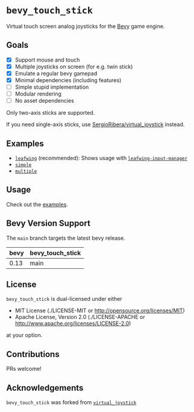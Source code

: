 # `bevy_touch_stick`

Virtual touch screen analog joysticks for the [Bevy](https://bevyengine.org/)
game engine.

## Goals

- [x] Support mouse and touch
- [x] Multiple joysticks on screen (for e.g. twin stick)
- [x] Emulate a regular bevy gamepad
- [x] Minimal dependencies (including features)
- [ ] Simple stupid implementation
- [ ] Modular rendering
- [ ] No asset dependencies

Only two-axis sticks are supported.

If you need single-axis sticks, use [SergioRibera/virtual_joystick](https://github.com/SergioRibera/virtual_joystick) instead.

## Examples

- [`leafwing`](./examples/leafwing.rs) (recommended): Shows usage with [`leafwing-input-manager`](https://github.com/Leafwing-Studios/leafwing-input-manager)
- [`simple`](./examples/simple.rs)
- [`multiple`](./examples/multiple.rs)

## Usage

Check out the [examples](./examples).

## Bevy Version Support

The `main` branch targets the latest bevy release.

|bevy|bevy_touch_stick|
|----|----------------|
|0.13| main           |

## License

`bevy_touch_stick` is dual-licensed under either

- MIT License (./LICENSE-MIT or <http://opensource.org/licenses/MIT>)
- Apache License, Version 2.0 (./LICENSE-APACHE or <http://www.apache.org/licenses/LICENSE-2.0>)

at your option.

## Contributions

PRs welcome!

## Acknowledgements

`bevy_touch_stick` was forked from [`virtual_joystick`](https://github.com/SergioRibera/virtual_joystick)
